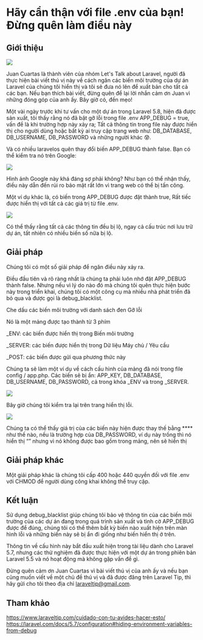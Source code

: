 # Hãy cẩn thận với file .env của bạn! Đừng quên làm điều này


## Giới thiệu
![](https://i0.wp.com/www.laraveltip.com/wp-content/uploads/2020/04/%C2%A1Cuidado-con-tu-archivo-.env-No-olvides-hacer-esto.png?w=1280&ssl=1)

Juan Cuartas là thành viên của nhóm Let's Talk about Laravel, người đã thực hiện bài viết thú vị này về cách ngăn các biến môi trường của dự án Laravel của chúng tôi hiển thị và tôi sẽ đưa nó lên để xuất bản cho tất cả các bạn. Nếu bạn thích bài viết, đừng quên để lại lời nhắn cảm ơn Juan vì những đóng góp của anh ấy. Bây giờ có, đến mẹo!

Một vài ngày trước khi tư vấn cho một dự án trong Laravel 5.8, hiện đã được sản xuất, tôi thấy rằng nó đã bật gỡ lỗi trong file .env APP_DEBUG = true, vấn đề là khi trường hợp này xảy ra; Tất cả thông tin trong file này được hiển thị cho người dùng hoặc bất kỳ ai truy cập trang web như: DB_DATABASE, DB_USERNAME, DB_PASSWORD và những người khác 😰.

Và có nhiều laravelos quên thay đổi biến APP_DEBUG thành false. Bạn có thể kiểm tra nó trên Google:

![](https://i1.wp.com/www.laraveltip.com/wp-content/uploads/2020/04/Captura-de-Pantalla-2020-04-16-a-las-12.17.55.png?resize=1024%2C603&ssl=1)

Hình ảnh Google này khá đáng sợ phải không? Như bạn có thể nhận thấy, điều này dẫn đến rủi ro bảo mật rất lớn vì trang web có thể bị tấn công.

Một ví dụ khác là, có biến trong APP_DEBUG được đặt thành true, Rất tiếc được hiển thị với tất cả các giá trị từ file .env.

![](https://i0.wp.com/www.laraveltip.com/wp-content/uploads/2020/04/Captura-de-Pantalla-2020-04-16-a-las-12.21.46.png?resize=880%2C394&ssl=1)

Có thể thấy rằng tất cả các thông tin đều bị lộ, ngay cả cấu trúc nơi lưu trữ dự án, tất nhiên có nhiều biến số nữa bị lộ.

## Giải pháp

Chúng tôi có một số giải pháp để ngăn điều này xảy ra.

Điều đầu tiên và rõ ràng nhất là chúng ta phải luôn nhớ đặt APP_DEBUG thành false.
Nhưng nếu vì lý do nào đó mà chúng tôi quên thực hiện bước này trong triển khai, chúng tôi có một công cụ mà nhiều nhà phát triển đã bỏ qua và được gọi là debug_blacklist.

Che dấu các biến môi trường với danh sách đen Gỡ lỗi

Nó là một mảng được tạo thành từ 3 phím

_ENV: các biến được hiển thị trong Biến môi trường

_SERVER: các biến được hiển thị trong Dữ liệu Máy chủ / Yêu cầu

_POST: các biến được gửi qua phương thức này

Chúng ta sẽ làm một ví dụ về cách cấu hình của mảng đã nói trong file config / app.php. Các biến sẽ bị ẩn: APP_KEY, DB_DATABASE, DB_USERNAME, DB_PASSWORD, cả trong khóa _ENV và trong _SERVER.

![](https://i1.wp.com/www.laraveltip.com/wp-content/uploads/2020/04/Captura-de-Pantalla-2020-04-16-a-las-13.00.06.png?resize=638%2C1024&ssl=1)

Bây giờ chúng tôi kiểm tra lại trên trang hiển thị lỗi.

![](https://i2.wp.com/www.laraveltip.com/wp-content/uploads/2020/04/Captura-de-Pantalla-2020-04-16-a-las-13.04.26.png?resize=1024%2C493&ssl=1)

Chúng ta có thể thấy giá trị của các biến này hiện được thay thế bằng **** như thế nào, nếu là trường hợp của DB_PASSWORD, ví dụ này trống thì nó hiển thị “” nhưng vì nó không được bao gồm trong mảng, nên sẽ hiển thị

## Giải pháp khác

Một giải pháp khác là chúng tôi cấp 400 hoặc 440 quyền đối với file .env với CHMOD để người dùng công khai không thể truy cập.

## Kết luận

Sử dụng debug_blacklist giúp chúng tôi bảo vệ thông tin của các biến môi trường của các dự án đang trong quá trình sản xuất và tình cờ APP_DEBUG được để đúng, chúng tôi có thể thêm bất kỳ biến nào xuất hiện trên màn hình lỗi và những biến này sẽ bị ẩn đi giống như biến hiển thị ở trên.

Thông tin về cấu hình này bắt đầu xuất hiện trong tài liệu dành cho Laravel 5.7, nhưng các thử nghiệm đã được thực hiện với một dự án trong phiên bản Laravel 5.5 và nó hoạt động mà không gặp vấn đề gì.

Đừng quên cảm ơn Juan Cuartas vì bài viết thú vị của anh ấy và nếu bạn cũng muốn viết về một chủ đề thú vị và đã được đăng trên Laravel Tip, thì hãy gửi cho tôi theo địa chỉ laraveltip@gmail.com.

## Tham khảo
https://www.laraveltip.com/cuidado-con-tu-avides-hacer-esto/
https://laravel.com/docs/5.7/configuration#hiding-environment-variables-from-debug
